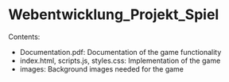 # Webentwicklung_Projekt_Spiel
Contents:
* Documentation.pdf: Documentation of the game functionality
* index.html, scripts.js, styles.css: Implementation of the game
* images: Background images needed for the game
